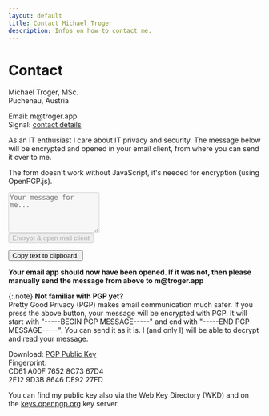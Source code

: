 ```yaml
---
layout: default
title: Contact Michael Troger
description: Infos on how to contact me.
---
```

# Contact

Michael Troger, MSc.  
Puchenau, Austria

Email: &#109;&#64;&#116;&#114;&#111;&#103;&#101;&#114;&#46;&#97;&#112;&#112;  
Signal: [contact details](/signal)

As an IT enthusiast I care about IT privacy and security. 
The message below will be encrypted and opened in your email client, from where you can send it over to me.

<noscript><p class="warning">The form doesn't work without JavaScript, it's needed for encryption (using OpenPGP.js).</p></noscript>
<form id="form">
    <textarea id="input" disabled name="body" rows="5" placeholder="Your message for me..."></textarea><br>
    <input type="submit" disabled value="Encrypt & open mail client" id="submit" title="mailto:&#109;&#64;&#116;&#114;&#111;&#103;&#101;&#114;&#46;&#97;&#112;&#112;">
</form>
<div id="after-sent" class="hidden">
    <button id="copy-to-clipboard">Copy text to clipboard.</button>
    <p><b>Your email app should now have been opened. If it was not, then please manually send the message from above to &#109;&#64;&#116;&#114;&#111;&#103;&#101;&#114;&#46;&#97;&#112;&#112;</b></p>
</div>

{:.note}
**Not familiar with PGP yet?**  
Pretty Good Privacy (PGP) makes email communication much safer.
If you press the above button, your message will be encrypted with PGP.
It will start with "-----BEGIN PGP MESSAGE-----" and end with "-----END PGP MESSAGE-----".
You can send it as it is. I (and only I) will be able to decrypt and read your message.


Download: [PGP Public Key](/files/troger_public.asc)  
Fingerprint:  
CD61 A00F 7652 8C73 67D4  
2E12 9D3B 8646 DE92 27FD

You can find my public key also via the Web Key Directory (WKD) and on the [keys.openpgp.org](https://keys.openpgp.org/) key server.

<script src="/js/openpgp.min.js"></script>
<script src="/js/contact.js"></script>
